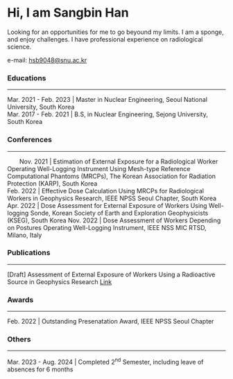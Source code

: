 # Hi, I am Sangbin Han
Looking for an opportunities for me to go beyound my limits. I am a sponge, and enjoy challenges. I have professional experience on radiological science.  

e-mail: <a href='mailto:hsb9048@snu.ac.kr'>hsb9048@snu.ac.kr  

### Educations
---
Mar. 2021 - Feb. 2023 | Master in Nuclear Engineering, Seoul National University, South Korea  
Mar. 2017 - Feb. 2021 | B.S, in Nuclear Engineering, Sejong University, South Korea  

### Conferences
---
<div style="text-indent: 2em;">
Nov. 2021 | Estimation of External Exposure for a Radiological Worker Operating Well-Logging Instrument Using Mesh-type Reference Computational Phantoms (MRCPs), The Korean Association for Radiation Protection (KARP), South Korea  </div>
Feb. 2022 | Effective Dose Calculation Using MRCPs for Radiological Workers in Geophysics Research, IEEE NPSS Seoul Chapter, South Korea  
Apr. 2022 | Dose Assessment for External Exposure of Workers Using Well-logging Sonde, Korean Society of Earth and Exploration Geophysicists (KSEG), South Korea  
Nov. 2022 | Dose Assessment of Workers Depending on Postures Operating Well-Logging Instrument, IEEE NSS MIC RTSD, Milano, Italy  

### Publications
---
\[Draft\] Assessment of External Exposure of Workers Using a Radioactive Source in Geophysics Research [Link](https://papers.ssrn.com/sol3/papers.cfm?abstract_id=4791462)  

### Awards
---
Feb. 2022 | Outstanding Presenatation Award, IEEE NPSS Seoul Chapter  

### Others
---
Mar. 2023 - Aug. 2024 | Completed 2<sup>nd</sup> Semester, including leave of absences for 6 months

